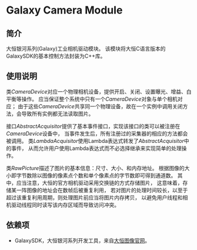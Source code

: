 # Galaxy Camera Module

## 简介

大恒银河系列(Galaxy)工业相机驱动模块。
该模块将大恒C语言版本的GalaxySDK的基本控制方法封装为C++库。

## 使用说明

类*CameraDevice*对应一个物理相机设备，提供开启、关闭、设置曝光、增益、白平衡等操作。
应当保证整个系统中只有一个*CameraDevice*对象与单个相机对应；
由于这些*CameraDevice*共享同一个物理设备，故在一个实例中调用关闭方法，会导致所有实例都无法读取图片。

接口*AbstractAcquisitor*提供了基本事件接口，实现该接口的类可以被注册在*CameraDevice*设备中，
当事件发生后，所有注册过的采集器的相应的方法都会被调用。
类*LambdaAcquisitor*使用Lambda表达式转发了*AbstractAcquisitor*中的事件，
从而允许用户使用Lambda表达式而不必选择继承来实现简单的处理操作。

类*RawPicture*描述了图片的基本信息：尺寸、大小、和内存地址。
根据图像的大小即字节数除以图像的像素点个数和单个像素点的字节数即可得到通道数。
其中，应当注意，大恒的官方相机驱动采用交换链的方式存储图片，
这意味着，存储某一阵图像的地址会在数帧后被重复利用，
若对图片的处理时间较长，以至于超过该重复利用周期，则处理图片前应当将图片内存拷贝，
以避免用户线程和相机驱动线程同时读写该内存区域而导致访问冲突。

## 依赖项

- GalaxySDK，大恒银河系列开发工具，来自[大恒图像官网](https://daheng-imagine.com)。
